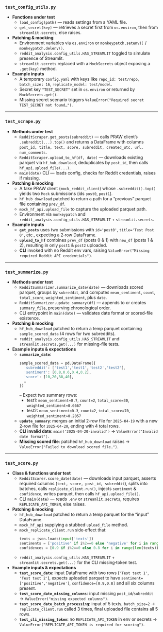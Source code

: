 ### `test_config_utils.py`  
- **Functions under test**  
  - `load_config(path)` — reads settings from a YAML file.  
  - `get_secret(key)` — retrieves a secret first from `os.environ`, then from `streamlit.secrets`, else raises.  
- **Patching & mocking**  
  - Environment variables via `os.environ` or `monkeypatch.setenv()` / `monkeypatch.delenv()`.  
  - `reddit_analysis.config_utils.HAS_STREAMLIT` toggled to simulate presence of Streamlit.  
  - `streamlit.secrets` replaced with a `MockSecrets` object exposing a `.get(key)` method.  
- **Example inputs**  
  - A temporary `config.yaml` with keys like `repo_id: test/repo`, `batch_size: 16`, `replicate_model: test/model`.  
  - Secret key `"TEST_SECRET"` set in `os.environ` or returned by `MockSecrets.get()`.  
  - Missing secret scenario triggers `ValueError("Required secret TEST_SECRET not found…")`.  

---

### `test_scrape.py`  
- **Methods under test**  
  - `RedditScraper.get_posts(subreddit)` — calls PRAW client’s `.subreddit(...).top()` and returns a DataFrame with columns `post_id, title, text, score, subreddit, created_utc, url, num_comments`.  
  - `RedditScraper.upload_to_hf(df, date)` — downloads existing parquet via `hf_hub_download`, deduplicates by `post_id`, then calls `hf_api.upload_file(...)`.  
  - `main(date)` CLI — loads config, checks for Reddit credentials, raises if missing.  
- **Patching & mocking**  
  - A fake PRAW client (`mock_reddit_client`) whose `.subreddit().top()` yields two `Mock` submissions (ids `post0`, `post1`).  
  - `hf_hub_download` patched to return a path for a “previous” parquet file containing `prev_df`.  
  - `mock_hf_api.upload_file` to capture the uploaded parquet path.  
  - Environment via `monkeypatch` and `reddit_analysis.config_utils.HAS_STREAMLIT` + `streamlit.secrets`.  
- **Example inputs**  
  - **`get_posts`** uses two submissions with `id='post0'`, `title='Test Post 0'`, etc., expecting a 2‑row DataFrame.  
  - **`upload_to_hf`** combines `prev_df` (posts 0 & 1) with `new_df` (posts 1 & 2), resulting in only `post1` & `post2` uploaded.  
  - **CLI** invoked with no Reddit env vars, raising `ValueError("Missing required Reddit API credentials")`.  

---

### `test_summarize.py`  
- **Methods under test**  
  - `RedditSummarizer.summarize_date(date)` — downloads scored parquet, groups by `subreddit`, and computes `mean_sentiment`, `count`, `total_score`, `weighted_sentiment`, plus `date`.  
  - `RedditSummarizer.update_summary(df)` — appends to or creates `summary_file`, preserving chronological order.  
  - CLI entrypoint in `main(date)` — validates date format or scored-file existence.  
- **Patching & mocking**  
  - `hf_hub_download` patched to return a temp parquet containing `sample_scored_data` (4 rows for two subreddits).  
  - `reddit_analysis.config_utils.HAS_STREAMLIT` and `streamlit.secrets.get(...)` for missing-file tests.  
- **Example inputs & expectations**  
  - **`summarize_date`**:  
    ```python
    sample_scored_data = pd.DataFrame({
      'subreddit': ['test1','test1','test2','test2'],
      'sentiment': [0.8,0.6,0.4,0.2],
      'score': [10,20,30,40],
      …
    })
    ```  
    – Expect two summary rows:  
    - test1: `mean_sentiment≈0.7`, `count=2`, `total_score=30`, `weighted_sentiment≈0.6667`  
    - test2: `mean_sentiment≈0.3`, `count=2`, `total_score=70`, `weighted_sentiment≈0.2857`  
  - **`update_summary`**: merges an initial 2‑row file for `2025-04-19` with a new 2‑row file for `2025-04-20`, ending with 4 total rows.  
  - **CLI invalid date**: `main('2025-04-20-invalid')` → `ValueError("Invalid date format")`.  
  - **Missing scored file**: patched `hf_hub_download` raises → `ValueError("Failed to download scored file…")`.  

---

### `test_score.py`  
- **Class & functions under test**  
  - `RedditScorer.score_date(date)` — downloads input parquet, asserts required columns (`text, score, post_id, subreddit`), splits into batches, calls `replicate_client.run()`, injects `sentiment` & `confidence`, writes parquet, then calls `hf_api.upload_file()`.  
  - CLI `main(date)` — reads `.env` or `streamlit.secrets`, requires `REPLICATE_API_TOKEN`, else raises.  
- **Patching & mocking**  
  - `hf_hub_download` patched to return a temp parquet for the “input” DataFrame.  
  - `mock_hf_api` supplying a stubbed `upload_file` method.  
  - `mock_replicate_client.run` side‑effect that:  
    ```python
    texts = json.loads(input['texts'])
    sentiments = ['positive' if i%2==0 else 'negative' for i in range(len(texts))]
    confidences = [0.9 if i%2==0 else 0.8 for i in range(len(texts))]
    ```
  - `reddit_analysis.config_utils.HAS_STREAMLIT` + `streamlit.secrets.get(...)` for the CLI missing‑token test.  
- **Example inputs & expectations**  
  - **`test_score_date`**: input DataFrame with two rows (`'Test text 1'`, `'Test text 2'`), expects uploaded parquet to have `sentiment=['positive','negative']`, `confidence=[0.9,0.8]` and all six columns present.  
  - **`test_score_date_missing_columns`**: input missing `post_id`/`subreddit` → `ValueError("missing expected columns")`.  
  - **`test_score_date_batch_processing`**: input of 5 texts, `batch_size=2` → `replicate_client.run` called 3 times, final uploaded file contains all 5 rows.  
  - **`test_cli_missing_token`**: no `REPLICATE_API_TOKEN` in env or secrets → `ValueError("REPLICATE_API_TOKEN is required for scoring")`.  
